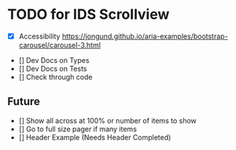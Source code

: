 # TODO for IDS Scrollview

- [x] Accessibility https://jongund.github.io/aria-examples/bootstrap-carousel/carousel-3.html
- [] Dev Docs on Types
- [] Dev Docs on Tests
- [] Check through code

## Future

- [] Show all across at 100% or number of items to show
- [] Go to full size pager if many items
- [] Header Example (Needs Header Completed)
